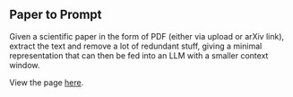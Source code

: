 
## Paper to Prompt

Given a scientific paper in the form of PDF (either via upload or arXiv link), extract the text and remove a lot of redundant stuff, giving a minimal representation that can then be fed into an LLM with a smaller context window.

View the page [here](https://lumorti.github.io/paperToPrompt/).
